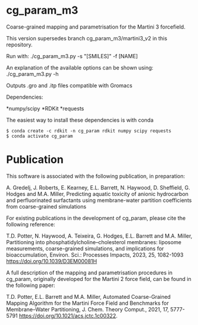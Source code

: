 # cg_param_m3
Coarse-grained mapping and parametrisation for the Martini 3 forcefield. 

This version supersedes branch cg_param_m3/martini3_v2 in this repository.

Run with: ./cg_param_m3.py -s "[SMILES]" -f [NAME]

An explanation of the available options can be shown using: ./cg_param_m3.py -h

Outputs .gro and .itp files compatible with Gromacs

Dependencies:

*numpy/scipy
*RDKit
*requests

The easiest way to install these dependencies is with conda

~~~~
$ conda create -c rdkit -n cg_param rdkit numpy scipy requests
$ conda activate cg_param
~~~~

# Publication

This software is associated with the following publication, in preparation:

A. Gredelj, J. Roberts, E. Kearney, E.L. Barrett, N. Haywood, D. Sheffield, G. Hodges and M.A. Miller, Predicting aquatic toxicity of anionic hydrocarbon and perfluorinated surfactants using membrane-water partition coefficients from coarse-grained simulations

For existing publications in the development of cg_param, please cite the following reference:

T.D. Potter, N. Haywood, A. Teixeira, G. Hodges, E.L. Barrett and M.A. Miller, Partitioning into phosphatidylcholine–cholesterol membranes: liposome measurements, coarse-grained simulations, and implications for bioaccumulation, Environ. Sci.: Processes Impacts, 2023, 25, 1082-1093 https://doi.org/10.1039/D3EM00081H

A full description of the mapping and parametrisation procedures in cg_param, originally developed for the Martini 2 force field, can be found in the following paper:

T.D. Potter, E.L. Barrett and M.A. Miller, Automated Coarse-Grained Mapping Algorithm for the Martini Force Field and Benchmarks for Membrane–Water Partitioning, J. Chem. Theory Comput., 2021, 17, 5777-5791 https://doi.org/10.1021/acs.jctc.1c00322.


